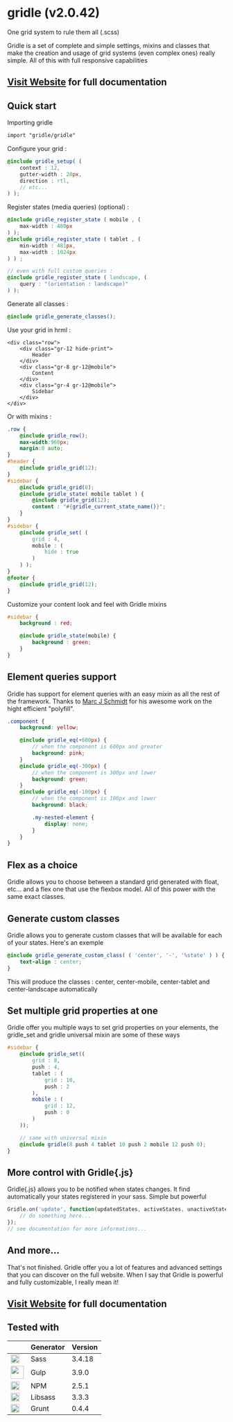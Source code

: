 # gridle (v2.0.42)


One grid system to rule them all (.scss)

Gridle is a set of complete and simple settings, mixins and classes that make the creation and usage of grid systems (even complex ones) really simple. All of this with full responsive capabilities

## [Visit Website](http://gridle.org/) for full documentation



## Quick start
	
Importing gridle

```scss
import "gridle/gridle"
```

Configure your grid :

```scss
@include gridle_setup( (
	context : 12,
	gutter-width : 20px,
	direction : rtl,
	// etc...
) );
```

Register states (media queries) (optional) :

```scss
@include gridle_register_state ( mobile , (
	max-width : 480px 
) );
@include gridle_register_state ( tablet , (
	min-width : 481px,
	max-width : 1024px
) ) ;

// even with full custom queries :
@include gridle_register_state ( landscape, (
	query : "(orientation : landscape)"
) );
```

Generate all classes :

```scss
@include gridle_generate_classes();
```

Use your grid in hrml :

```markup
<div class="row">
	<div class="gr-12 hide-print">
		Header
	</div>
	<div class="gr-8 gr-12@mobile">
		Content
	</div>
	<div class="gr-4 gr-12@mobile">
		Sidebar
	</div>
</div>
```

Or with mixins :

```scss
.row {
	@include gridle_row();
	max-width:960px;
	margin:0 auto;
}
#header {
	@include gridle_grid(12);
}
#sidebar {
	@include gridle_grid(8);
	@include gridle_state( mobile tablet ) {
		@include gridle_grid(12);
		content : "#{gridle_current_state_name()}";
	}
}
#sidebar {
	@include gridle_set( (
		grid : 4,
		mobile : (
			hide : true
		)
	) );
}
@footer {
	@include gridle_grid(12);
}
```

Customize your content look and feel with Gridle mixins

```scss
#sidebar {
	background : red;

	@include gridle_state(mobile) {
		background : green;
	}
}
```

## Element queries support

Gridle has support for element queries with an easy mixin as all the rest of the framework. Thanks to [Marc J Schmidt](https://github.com/marcj/css-element-queries) for his awesome work on the hight efficient "polyfill".

```scss
.component {
	background: yellow;

	@include gridle_eq(+600px) {
		// when the component is 600px and greater
		background: pink;
	}
	@include gridle_eq(-300px) {
		// when the component is 300px and lower
		background: green;
	}
	@include gridle_eq(-100px) {
		// when the component is 100px and lower
		background: black;

		.my-nested-element {
			display: none;
		}
	}
}
```

## Flex as a choice

Gridle allows you to choose between a standard grid generated with float, etc... and a flex one that use the flexbox model. All of this power with the same exact classes.

## Generate custom classes

Gridle allows you to generate custom classes that will be available for each of your states. Here's an exemple

```scss
@include gridle_generate_custom_class( ( 'center', '-', '%state' ) ) {
	text-align : center;
}
```

This will produce the classes : center, center-mobile, center-tablet and center-landscape automatically


## Set multiple grid properties at one

Gridle offer you multiple ways to set grid properties on your elements, the gridle_set and gridle universal mixin are some of these ways

```scss
#sidebar {
	@include gridle_set((
		grid : 8,
		push : 4,
		tablet : (
			grid : 10,
			push : 2
		),
		mobile : (
			grid : 12,
			push : 0
		)
	));

	// same with universal mixin
	@include gridle(8 push 4 tablet 10 push 2 mobile 12 push 0);
}
```


## More control with Gridle{.js}

Gridle{.js} allows you to be notified when states changes. It find automatically your states registered in your sass. Simple but powerful

```javascript
Gridle.on('update', function(updatedStates, activeStates, unactiveStates) {
	// do something here...
});
// see documentation for more informations...
```


## And more...

That's not finished. Gridle offer you a lot of features and advanced settings that you can discover on the full website. When I say that Gridle is powerful and fully customizable, I really mean it!

## [Visit Website](http://gridle.org/) for full documentation


## Tested with

|    | Generator |  Version  |
| ------------- | ------------- | ------------- |
| <img src="https://upload.wikimedia.org/wikipedia/commons/thumb/9/96/Sass_Logo_Color.svg/1280px-Sass_Logo_Color.svg.png" height="20" />  |  Sass  |  3.4.18  |
| <img src="http://www.codingpedia.org/wp-content/uploads/2014/04/gulp-2x.png" height="30" />  |  Gulp  | 3.9.0  |
| <img src="https://www.npmjs.com/static/images/npm-logo.svg" height="20" />  |  NPM  | 2.5.1  |
| <img src="https://cms-assets.tutsplus.com/uploads/users/30/posts/23114/preview_image/libsass.png" height="20" />  |  Libsass  | 3.3.3  |
|  <img src="http://rhumaric.com/wp-content/uploads/2013/05/bower-logo.png" height="20" />  |  Grunt  |  0.4.4  |